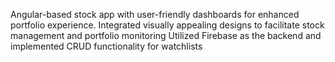Angular-based stock app with user-friendly dashboards for enhanced portfolio experience. Integrated visually appealing designs to facilitate stock management and portfolio monitoring Utilized Firebase as the backend and implemented CRUD functionality for watchlists
